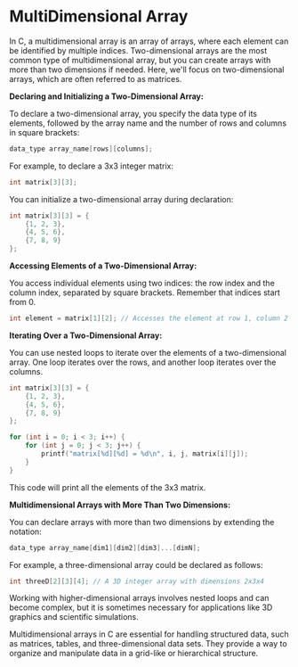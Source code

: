 # MultiDimensional Array
In C, a multidimensional array is an array of arrays, where each element can be identified by multiple indices. Two-dimensional arrays are the most common type of multidimensional array, but you can create arrays with more than two dimensions if needed. Here, we'll focus on two-dimensional arrays, which are often referred to as matrices. 

**Declaring and Initializing a Two-Dimensional Array:**

To declare a two-dimensional array, you specify the data type of its elements, followed by the array name and the number of rows and columns in square brackets:

```c
data_type array_name[rows][columns];
```

For example, to declare a 3x3 integer matrix:

```c
int matrix[3][3];
```

You can initialize a two-dimensional array during declaration:

```c
int matrix[3][3] = {
    {1, 2, 3},
    {4, 5, 6},
    {7, 8, 9}
};
```

**Accessing Elements of a Two-Dimensional Array:**

You access individual elements using two indices: the row index and the column index, separated by square brackets. Remember that indices start from 0.

```c
int element = matrix[1][2]; // Accesses the element at row 1, column 2
```

**Iterating Over a Two-Dimensional Array:**

You can use nested loops to iterate over the elements of a two-dimensional array. One loop iterates over the rows, and another loop iterates over the columns.

```c
int matrix[3][3] = {
    {1, 2, 3},
    {4, 5, 6},
    {7, 8, 9}
};

for (int i = 0; i < 3; i++) {
    for (int j = 0; j < 3; j++) {
        printf("matrix[%d][%d] = %d\n", i, j, matrix[i][j]);
    }
}
```

This code will print all the elements of the 3x3 matrix.

**Multidimensional Arrays with More Than Two Dimensions:**

You can declare arrays with more than two dimensions by extending the notation:

```c
data_type array_name[dim1][dim2][dim3]...[dimN];
```

For example, a three-dimensional array could be declared as follows:

```c
int threeD[2][3][4]; // A 3D integer array with dimensions 2x3x4
```

Working with higher-dimensional arrays involves nested loops and can become complex, but it is sometimes necessary for applications like 3D graphics and scientific simulations.

Multidimensional arrays in C are essential for handling structured data, such as matrices, tables, and three-dimensional data sets. They provide a way to organize and manipulate data in a grid-like or hierarchical structure.
